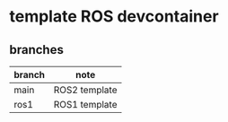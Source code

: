 # template ROS devcontainer

## branches

| branch | note          |
|--------|---------------|
| main   | ROS2 template |
| ros1   | ROS1 template |

